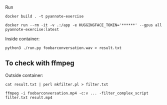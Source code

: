 Run

`docker build . -t pyannote-exercise`

`docker run --rm -it -v .:/app -e HUGGINGFACE_TOKEN='******' --gpus all pyannote-exercise:latest`

Inside container:

`python3 ./run.py foobarconversation.wav > result.txt`

## To check with ffmpeg

Outside container:

`cat result.txt | perl mkfilter.pl > filter.txt`

`ffmpeg -i foobarconversation.mp4 -c:v ... -filter_complex_script filter.txt result.mp4`